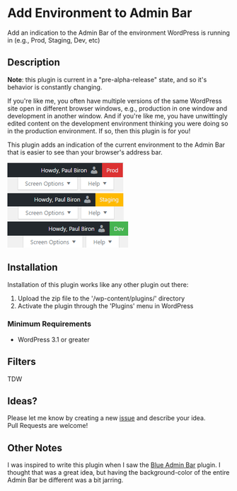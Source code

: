 # Add Environment to Admin Bar
Add an indication to the Admin Bar of the environment WordPress is running in (e.g., Prod, Staging, Dev, etc)

## Description
**Note**: this plugin is current in a "pre-alpha-release" state, and so it's behavior is constantly changing.

If you're like me, you often have multiple versions of the same WordPress site open in different browser windows, e.g.,  production in one window and development in another window.  And if you're like me, you have unwittingly edited content on the development environment thinking you were doing so in the production environment.  If so, then this plugin is for you!

This plugin adds an indication of the current environment to the Admin Bar that is easier to see than your browser's address bar.

![Production](assets/screenshot-1.png?raw=true "Production")
![Staging](assets/screenshot-2.png?raw=true "Staging")
![Development](assets/screenshot-3.png?raw=true "Development")

## Installation
Installation of this plugin works like any other plugin out there:

1. Upload the zip file to the '/wp-content/plugins/' directory
2. Activate the plugin through the 'Plugins' menu in WordPress

### Minimum Requirements
* WordPress 3.1 or greater

## Filters

TDW

## Ideas?
Please let me know by creating a new [issue](https://github.com/pbiron/shc-add-env/issues/new) and describe your idea.  
Pull Requests are welcome!

## Other Notes

I was inspired to write this plugin when I saw the [Blue Admin Bar](https://wordpress.org/plugins/blue-admin-bar/) plugin.  I thought that was a great idea, but having the background-color of the entire Admin Bar be different was a bit jarring.